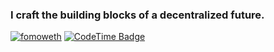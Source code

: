 ### I craft the building blocks of a decentralized future.

[![fomoweth](https://img.shields.io/static/v1?label=&message=fomoweth&color=black&logo=ethereum&logoColor=white)](https://rkim.xyz)
[![CodeTime Badge](https://shields.jannchie.com/endpoint?style=flat&color=&url=https%3A%2F%2Fapi.codetime.dev%2Fv3%2Fusers%2Fshield%3Fuid%3D1656&&cacheBust=202507181100)](https://codetime.dev)
